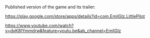 Published version of the game and its trailer:

https://play.google.com/store/apps/details?id=com.EmilGlz.LittlePilot

https://www.youtube.com/watch?v=dxK8IYmmdrw&feature=youtu.be&ab_channel=EmilGlz

